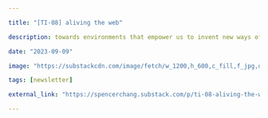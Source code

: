 ```yaml
---

title: "[TI-08] aliving the web"

description: towards environments that empower us to invent new ways of expressing to each other

date: "2023-09-09"

image: "https://substackcdn.com/image/fetch/w_1200,h_600,c_fill,f_jpg,q_auto:good,fl_progressive:steep,g_auto/https%3A%2F%2Fsubstack-post-media.s3.amazonaws.com%2Fpublic%2Fimages%2F53ec3bec-8119-455b-b5e8-0784c8f5ca31_1920x1080.png"

tags: [newsletter]

external_link: "https://spencerchang.substack.com/p/ti-08-aliving-the-web"

---
```

